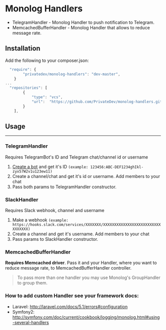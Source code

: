 # Monolog Handlers

* TelegramHandler - Monolog Handler to push notification to Telegram.
* MemcachedBufferHandler - Monolog Handler that allows to reduce message rate.

## Installation

Add the following to your composer.json:
```js
  "require": {
        "privatedev/monolog-handlers": "dev-master",
    }
...
  "repositories": [
        {
            "type": "vcs",
            "url":  "https://github.com/PrivateDev/monolog-handlers.git"
        }
    ],
```

## Usage
------------
### TelegramHandler

Requires TelegramBot's ID and Telegram chat/channel id or username
1. [Create a bot](https://core.telegram.org/bots#3-how-do-i-create-a-bot) and get it's ID ```(example: 123456:ABC-DEF1234ghIkl-zyx57W2v1u123ew11)```
2. Create a channel/chat and get it's id or username. Add members to your chat
3. Pass both params to TelegramHandler constructor.

### SlackHandler

Requires Slack webhook, channel and username
1. Make a webhook ```(example: https://hooks.slack.com/services/XXXXXXX/XXXXXXXXXXXXXXXXXXXXXXXXXXXXXXXXX)```
2. Create a channel and get it's username. Add members to your chat
3. Pass params to SlackHandler constructor.

### MemcachedBufferHandler

**Requires Memcached driver**. Pass it and your Handler, where you want to reduce message rate, to MemcachedBufferHandler controller.
> To pass more than one handler you may use Monolog's GroupHandler to group them.

### How to add custom Handler see your framework docs:

- Laravel: http://laravel.com/docs/5.1/errors#configuration
- Symfony2: http://symfony.com/doc/current/cookbook/logging/monolog.html#using-several-handlers